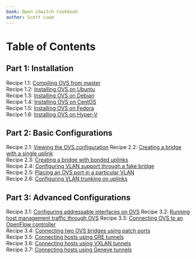 ```yaml
---
book: Open vSwitch Cookbook
author: Scott Lowe
---
```


# Table of Contents

## Part 1: Installation

Recipe 1.1: [Compiling OVS from master](part-1/compiling-from-master.md)  
Recipe 1.2: [Installing OVS on Ubuntu](part-1/installing-ubuntu.md)  
Recipe 1.3: [Installing OVS on Debian](part-1/installing-debian.md)  
Recipe 1.4: [Installing OVS on CentOS](part-1/installing-centos.md)  
Recipe 1.5: [Installing OVS on Fedora](part-1/installing-fedora.md)  
Recipe 1.6: [Installing OVS on Hyper-V](part-1/installing-hyperv.md)

## Part 2: Basic Configurations

Recipe 2.1: [Viewing the OVS configuration](viewing-ovs-config.md)
Recipe 2.2: [Creating a bridge with a single uplink](creating-bridge-single-uplink.md)  
Recipe 2.3: [Creating a bridge with bonded uplinks](creating-bridge-bond.md)  
Recipe 2.4: [Configuring VLAN support through a fake bridge](vlan-support-fake-bridge.md)  
Recipe 2.5: [Placing an OVS port in a particular VLAN](ovs-port-in-particular-vlan.md)  
Recipe 2.6: [Configuring VLAN trunking on uplinks](vlan-trunking-uplinks.md)

## Part 3: Advanced Configurations

Recipe 3.1: [Configuring addressable interfaces on OVS](configuring-addressable-ifaces.md) 
Recipe 3.2: [Running host management traffic through OVS](running-host-mgmt.md)
Recipe 3.3: [Connecting OVS to an OpenFlow controller](connecting-openflow-controller.md)  
Recipe 3.4: [Connecting two OVS bridges using patch ports](connecting-patch-ports.md)  
Recipe 3.5: [Connecting hosts using GRE tunnels](connecting-hosts-gre.md)  
Recipe 3.6: [Connecting hosts using VXLAN tunnels](connecting-hosts-vxlan.md)  
Recipe 3.7: [Connecting hosts using Geneve tunnels](connecting-hosts-geneve.md)

